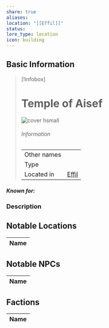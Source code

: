 ```yaml
---
share: true
aliases: 
location: "[[Effil]]"
status: 
lore_type: location
icon: building
---
```

## Basic Information
> [!infobox]
> # Temple of Aisef
> ![cover hsmall](insertimage.png)
> ###### Information
> |   |  |
> | ---- | ---- |
> | Other names | |
> | Type | 
> | Located in | [Effil](../Settlements/Effil.md)|
##### Known for:
### Description
## Notable Locations
| Name |
| ---- |

## Notable NPCs
| Name |
| ---- |

## Factions
| Name |
| ---- |
